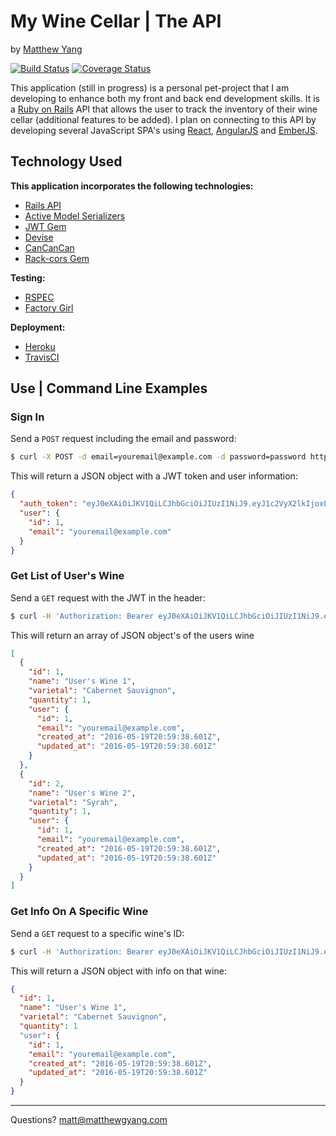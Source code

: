 # My Wine Cellar | The API
by [Matthew Yang](http://matthewgyang.com)

[![Build Status](https://travis-ci.org/yang70/wine_api.svg?branch=master)](https://travis-ci.org/yang70/wine_api)
[![Coverage Status](https://coveralls.io/repos/github/yang70/wine_api/badge.svg?branch=master)](https://coveralls.io/github/yang70/wine_api?branch=master)

This application (still in progress) is a personal pet-project that I am developing to enhance both my front and back end development skills.  It is a [Ruby on Rails](http://rubyonrails.org/) API that allows the user to track the inventory of their wine cellar (additional features to be added).  I plan on connecting to this API by developing several JavaScript SPA's using [React](https://facebook.github.io/react/), [AngularJS](https://angularjs.org/) and [EmberJS](http://emberjs.com/).

## Technology Used

__This application incorporates the following technologies:__

* [Rails API](https://github.com/rails-api/rails-api)
* [Active Model Serializers](https://github.com/rails-api/active_model_serializers)
* [JWT Gem](https://rubygems.org/gems/jwt/versions/1.5.4)
* [Devise](https://github.com/plataformatec/devise)
* [CanCanCan](https://github.com/CanCanCommunity/cancancan)
* [Rack-cors Gem](https://rubygems.org/gems/rack-cors/versions/0.4.0)

__Testing:__

* [RSPEC](http://rspec.info/)
* [Factory Girl](https://github.com/thoughtbot/factory_girl_rails)

__Deployment:__

* [Heroku](https://dashboard.heroku.com/)
* [TravisCI](https://travis-ci.org/)

## Use | Command Line Examples

### Sign In
Send a `POST` request including the email and password:

```bash
$ curl -X POST -d email=youremail@example.com -d password=password http://my-wine-cellar.herokuapp.com/auth_user
```

This will return a JSON object with a JWT token and user information:

```json
{
  "auth_token": "eyJ0eXAiOiJKV1QiLCJhbGciOiJIUzI1NiJ9.eyJ1c2VyX2lkIjoxLCJleHAiOjE0NjgzODU2Njh9.2F9svbuY43OVckAfyfxeD3kKk7b0Y4k3YHWWUac7cNw",
  "user": {
    "id": 1,
    "email": "youremail@example.com"
  }
}
```
### Get List of User's Wine
Send a `GET` request with the JWT in the header:

```bash
$ curl -H 'Authorization: Bearer eyJ0eXAiOiJKV1QiLCJhbGciOiJIUzI1NiJ9.eyJ1c2VyX2lkIjoxLCJleHAiOjE0NjgzODU2Njh9.2F9svbuY43OVckAfyfxeD3kKk7b0Y4k3YHWWUac7cNw' http://my-wine-cellar.herokuapp.com/wines
```
This will return an array of JSON object's of the users wine

```json
[
  {
    "id": 1,
    "name": "User's Wine 1",
    "varietal": "Cabernet Sauvignon",
    "quantity": 1,
    "user": {
      "id": 1,
      "email": "youremail@example.com",
      "created_at": "2016-05-19T20:59:38.601Z",
      "updated_at": "2016-05-19T20:59:38.601Z"
    }
  },
  {
    "id": 2,
    "name": "User's Wine 2",
    "varietal": "Syrah",
    "quantity": 1,
    "user": {
      "id": 1,
      "email": "youremail@example.com",
      "created_at": "2016-05-19T20:59:38.601Z",
      "updated_at": "2016-05-19T20:59:38.601Z"
    }
  }
]
```
### Get Info On A Specific Wine
Send a `GET` request to a specific wine's ID:

```bash
$ curl -H 'Authorization: Bearer eyJ0eXAiOiJKV1QiLCJhbGciOiJIUzI1NiJ9.eyJ1c2VyX2lkIjoxLCJleHAiOjE0NjgzODU2Njh9.2F9svbuY43OVckAfyfxeD3kKk7b0Y4k3YHWWUac7cNw' http://my-wine-cellar.herokuapp.com/wines/1
```

This will return a JSON object with info on that wine:

```json
{
  "id": 1,
  "name": "User's Wine 1",
  "varietal": "Cabernet Sauvignon",
  "quantity": 1 
  "user": {
    "id": 1,
    "email": "youremail@example.com",
    "created_at": "2016-05-19T20:59:38.601Z",
    "updated_at": "2016-05-19T20:59:38.601Z"
  }
}
```
___
Questions?  [matt@matthewgyang.com](mailto:matt@matthewgyang.com)